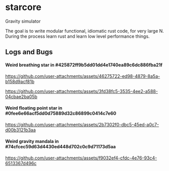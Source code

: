 # starcore
Gravity simulator

The goal is to write modular functional, idiomatic rust code, for very large N. During the process learn rust and learn low level performance things.

## Logs and Bugs

#### Weird breathing star in #425872ff9b5dd01dd4e1740ea89c6dc886fba21f


https://github.com/user-attachments/assets/46275722-ed98-4879-8a5a-b158d9acf81b


https://github.com/user-attachments/assets/3fd38fc5-3535-4ee2-a588-04cbae2ba05b



#### Weird floating point star in #0fee6e66acf5dd0d75889d32c86899c0414c7e60


https://github.com/user-attachments/assets/2b7302f0-dbc5-45ed-a0c7-d00b3121b3aa


#### Weird gravity mandala in #74cfcec59d63d4430ed448d702c0c9d71173d5aa


https://github.com/user-attachments/assets/f9032ef4-cfdc-4e76-93c4-6513367d496c


